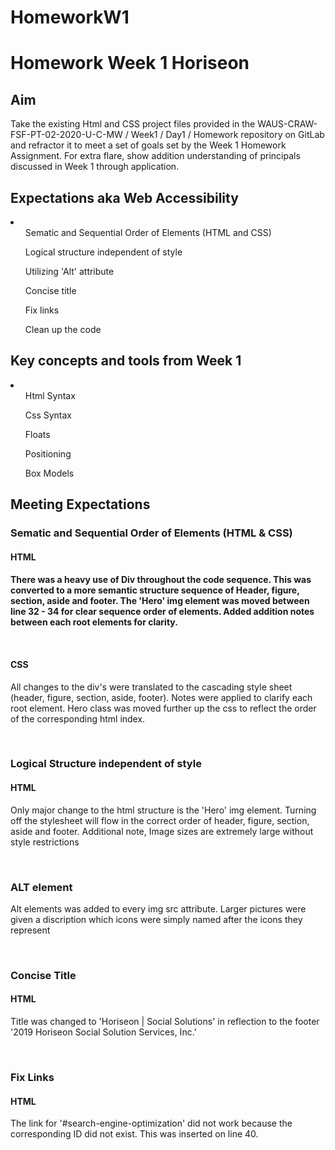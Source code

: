# HomeworkW1
<H1> Homework Week 1 Horiseon </H1> 

<H2>Aim</H2>
<P> Take the existing Html and CSS project files provided in the WAUS-CRAW-FSF-PT-02-2020-U-C-MW / Week1 / Day1 / Homework repository on GitLab and refractor it to meet a set of goals set by the Week 1 Homework Assignment. For extra flare, show addition understanding of principals discussed in Week 1 through application.</P>

<H2> Expectations aka Web Accessibility</H2>
<li>
  <ul>Sematic and Sequential Order of Elements (HTML and CSS)</ul>
  <ul>Logical structure independent of style </ul>
  <ul>Utilizing 'Alt' attribute</ul>
  <ul>Concise title</ul>
  <ul>Fix links</ul>
  <ul>Clean up the code</ul>

<H2>Key concepts and tools from Week 1</H2>
<li>
  <ul> Html Syntax </ul>
  <ul> Css Syntax </ul>
  <ul> Floats </ul>
  <ul> Positioning </ul>
  <ul> Box Models </ul>
</li>

<H2>Meeting Expectations </h2>
<H3>Sematic and Sequential Order of Elements (HTML & CSS)</H3>
<H4>HTML<H4>
<P> There was a heavy use of Div throughout the code sequence. This was converted to a more semantic structure sequence of Header, figure, section, aside and footer. The 'Hero' img element was moved between line 32 - 34 for clear sequence order of elements. Added addition notes between each root elements for clarity.</p>
<br>
<H4>CSS</H4>
<P>All changes to the div's were translated to the cascading style sheet (header, figure, section, aside, footer). Notes were applied to clarify each root element. Hero class was moved further up the css to reflect the order of the corresponding html index.</p>
<br>
<H3>Logical Structure independent of style</h3>
<H4>HTML</h4>
<p>Only major change to the html structure is the 'Hero' img element. Turning off the stylesheet will flow in the correct order of header, figure, section, aside and footer. Additional note, Image sizes are extremely large without style restrictions</p>
<br>
<H3>ALT element</H3>
<Html>
<p> Alt elements was added to every img src attribute. Larger pictures were given a discription which icons were simply named after the icons they represent </p>
<br>
<H3>Concise Title</H3>
<h4>HTML</h4>
<p>Title was changed to 'Horiseon | Social Solutions' in reflection to the footer '2019 Horiseon Social Solution Services, Inc.'</p> 
<Br>
<H3>Fix Links</H3>
<H4>HTML</H4>
<P>The link for '#search-engine-optimization' did not work because the corresponding ID did not exist. This was inserted on line 40.</p>
